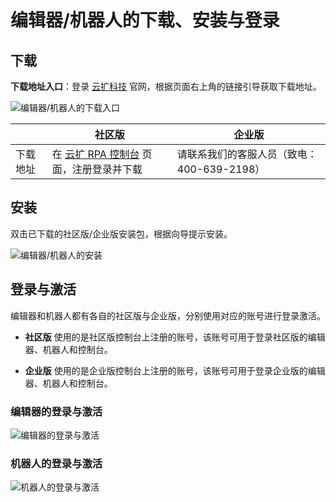 # 编辑器/机器人的下载、安装与登录

## 下载

**下载地址入口**：登录 [云扩科技](https://www.encoo.com/) 官网，根据页面右上角的链接引导获取下载地址。

![编辑器/机器人的下载入口](https://docimages.blob.core.chinacloudapi.cn/images/EncooLearn/official-website20211029.png)

| | 社区版 | 企业版|
---------|----------|---------
 下载地址 | 在 [云扩 RPA 控制台](https://console.encoo.com/#/user/register) 页面，注册登录并下载 | 请联系我们的客服人员（致电：400-639-2198）

## 安装

双击已下载的社区版/企业版安装包，根据向导提示安装。

![编辑器/机器人的安装](https://docimages.blob.core.chinacloudapi.cn/images/EncooLearn/install20211029.png)

## 登录与激活

编辑器和机器人都有各自的社区版与企业版，分别使用对应的账号进行登录激活。

- **社区版** 使用的是社区版控制台上注册的账号，该账号可用于登录社区版的编辑器、机器人和控制台。

- **企业版** 使用的是企业版控制台上注册的账号，该账号可用于登录企业版的编辑器、机器人和控制台。

### 编辑器的登录与激活

![编辑器的登录与激活](https://docimages.blob.core.chinacloudapi.cn/images/EncooLearn/studio20211029.png)

### 机器人的登录与激活

![机器人的登录与激活](https://docimages.blob.core.chinacloudapi.cn/images/EncooLearn/robot20211029.png)
